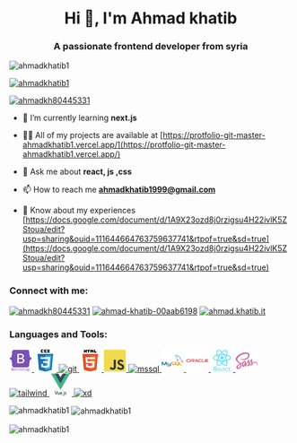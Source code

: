<h1 align="center">Hi 👋, I'm Ahmad khatib</h1>
<h3 align="center">A passionate frontend developer from syria</h3>

<p align="left"> <img src="https://komarev.com/ghpvc/?username=ahmadkhatib1&label=Profile%20views&color=0e75b6&style=flat" alt="ahmadkhatib1" /> </p>

<p align="left"> <a href="https://github.com/ryo-ma/github-profile-trophy"><img src="https://github-profile-trophy.vercel.app/?username=ahmadkhatib1" alt="ahmadkhatib1" /></a> </p>

<p align="left"> <a href="https://twitter.com/ahmadkh80445331" target="blank"><img src="https://img.shields.io/twitter/follow/ahmadkh80445331?logo=twitter&style=for-the-badge" alt="ahmadkh80445331" /></a> </p>

- 🌱 I’m currently learning **next.js**

- 👨‍💻 All of my projects are available at [https://protfolio-git-master-ahmadkhatib1.vercel.app/](https://protfolio-git-master-ahmadkhatib1.vercel.app/)

- 💬 Ask me about **react, js ,css**

- 📫 How to reach me **ahmadkhatib1999@gmail.com**

- 📄 Know about my experiences [https://docs.google.com/document/d/1A9X23ozd8j0rzigsu4H22ivlK5ZStoua/edit?usp=sharing&ouid=111644664763759637741&rtpof=true&sd=true](https://docs.google.com/document/d/1A9X23ozd8j0rzigsu4H22ivlK5ZStoua/edit?usp=sharing&ouid=111644664763759637741&rtpof=true&sd=true)

<h3 align="left">Connect with me:</h3>
<p align="left">
<a href="https://twitter.com/ahmadkh80445331" target="blank"><img align="center" src="https://raw.githubusercontent.com/rahuldkjain/github-profile-readme-generator/master/src/images/icons/Social/twitter.svg" alt="ahmadkh80445331" height="30" width="40" /></a>
<a href="https://linkedin.com/in/ahmad-khatib-00aab6198" target="blank"><img align="center" src="https://raw.githubusercontent.com/rahuldkjain/github-profile-readme-generator/master/src/images/icons/Social/linked-in-alt.svg" alt="ahmad-khatib-00aab6198" height="30" width="40" /></a>
<a href="https://fb.com/ahmad.khatib.it" target="blank"><img align="center" src="https://raw.githubusercontent.com/rahuldkjain/github-profile-readme-generator/master/src/images/icons/Social/facebook.svg" alt="ahmad.khatib.it" height="30" width="40" /></a>
</p>

<h3 align="left">Languages and Tools:</h3>
<p align="left"> <a href="https://getbootstrap.com" target="_blank" rel="noreferrer"> <img src="https://raw.githubusercontent.com/devicons/devicon/master/icons/bootstrap/bootstrap-plain-wordmark.svg" alt="bootstrap" width="40" height="40"/> </a> <a href="https://www.w3schools.com/css/" target="_blank" rel="noreferrer"> <img src="https://raw.githubusercontent.com/devicons/devicon/master/icons/css3/css3-original-wordmark.svg" alt="css3" width="40" height="40"/> </a> <a href="https://git-scm.com/" target="_blank" rel="noreferrer"> <img src="https://www.vectorlogo.zone/logos/git-scm/git-scm-icon.svg" alt="git" width="40" height="40"/> </a> <a href="https://www.w3.org/html/" target="_blank" rel="noreferrer"> <img src="https://raw.githubusercontent.com/devicons/devicon/master/icons/html5/html5-original-wordmark.svg" alt="html5" width="40" height="40"/> </a> <a href="https://developer.mozilla.org/en-US/docs/Web/JavaScript" target="_blank" rel="noreferrer"> <img src="https://raw.githubusercontent.com/devicons/devicon/master/icons/javascript/javascript-original.svg" alt="javascript" width="40" height="40"/> </a> <a href="https://www.microsoft.com/en-us/sql-server" target="_blank" rel="noreferrer"> <img src="https://www.svgrepo.com/show/303229/microsoft-sql-server-logo.svg" alt="mssql" width="40" height="40"/> </a> <a href="https://www.mysql.com/" target="_blank" rel="noreferrer"> <img src="https://raw.githubusercontent.com/devicons/devicon/master/icons/mysql/mysql-original-wordmark.svg" alt="mysql" width="40" height="40"/> </a> <a href="https://www.oracle.com/" target="_blank" rel="noreferrer"> <img src="https://raw.githubusercontent.com/devicons/devicon/master/icons/oracle/oracle-original.svg" alt="oracle" width="40" height="40"/> </a> <a href="https://reactjs.org/" target="_blank" rel="noreferrer"> <img src="https://raw.githubusercontent.com/devicons/devicon/master/icons/react/react-original-wordmark.svg" alt="react" width="40" height="40"/> </a> <a href="https://sass-lang.com" target="_blank" rel="noreferrer"> <img src="https://raw.githubusercontent.com/devicons/devicon/master/icons/sass/sass-original.svg" alt="sass" width="40" height="40"/> </a> <a href="https://tailwindcss.com/" target="_blank" rel="noreferrer"> <img src="https://www.vectorlogo.zone/logos/tailwindcss/tailwindcss-icon.svg" alt="tailwind" width="40" height="40"/> </a> <a href="https://vuejs.org/" target="_blank" rel="noreferrer"> <img src="https://raw.githubusercontent.com/devicons/devicon/master/icons/vuejs/vuejs-original-wordmark.svg" alt="vuejs" width="40" height="40"/> </a> <a href="https://www.adobe.com/products/xd.html" target="_blank" rel="noreferrer"> <img src="https://cdn.worldvectorlogo.com/logos/adobe-xd.svg" alt="xd" width="40" height="40"/> </a> </p>

<p><img align="left" src="https://github-readme-stats.vercel.app/api/top-langs?username=ahmadkhatib1&show_icons=true&locale=en&layout=compact" alt="ahmadkhatib1" /></p>

<p>&nbsp;<img align="center" src="https://github-readme-stats.vercel.app/api?username=ahmadkhatib1&show_icons=true&locale=en" alt="ahmadkhatib1" /></p>

<p><img align="center" src="https://github-readme-streak-stats.herokuapp.com/?user=ahmadkhatib1&" alt="ahmadkhatib1" /></p>
